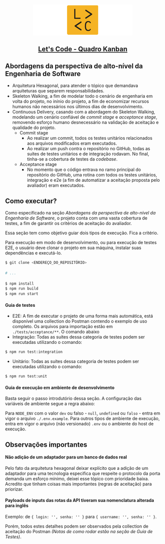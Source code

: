 <p align="center">
  <a href="https://letscode.com.br/">
    <img src="./assets/logo-lets-code.gif" height="100">
    <h2 align="center">Let's Code - Quadro Kanban</h2>
  </a>
</p>

## Abordagens da perspectiva de alto-nível da Engenharia de Software
- Arquitetura Hexagonal, para atender o tópico que demandava arquiteturas que separem responsabilidades.
- Skeleton Walking, a fim de modelar todo o cenário de engenharia em volta do projeto, no inínio do projeto, a fim de economizar recursos humanos não necessários nos últimos dias de desenvolvimento.
- Continuous Delivery, casando com a abordagem do Skeleton Walking, modelando um cenário confiável de *commit stage* e *acceptance stage*, removendo esforço humano desnecessário na validação de aceitação e qualidade do projeto.
  - Commit stage
    - Ao realizar um commit, todos os testes unitários relacionados aos arquivos modificados eram executados.
    - Ao realizar um push contra o repositório no GitHub, todas as suítes de testes unitários e de integração rodavam. No final, tinha-se a cobertura de testes da *codebase*.
  - Acceptance stage
    - No momento que o código entrava no ramo princípal do repositório do GitHub, uma rotina com todos os testes unitários, integração e e2e (a fim de automatizar a aceitação proposta pelo avaliador) eram executados.

## Como executar?
Como especificado na seção *Abordagens da perspectiva de alto-nível da Engenharia de Software*, o projeto conta com uma vasta cobertura de testes, a fim de garantir os critérios de aceitação do avaliador.

Essa seção tem como objetivo guiar dois tipos de execução. Fica a critério.

Para execução em modo de desenvolvimento, ou para execução de testes E2E, o usuário deve clonar o projeto em sua máquina, instalar suas dependências e executá-lo.

```sh
$ git clone <ENDEREÇO_DO_REPOSITÓRIO>

# ...

$ npm install
$ npm run build
$ npm run start
```

#### Guia de testes
- E2E: A fim de executar o projeto de uma forma mais automática, está disponível uma collection do Postman contendo o exemplo de uso completo. Os arquivos para importação estão em `./tests/acceptance/**`. O comando abaixo 
- Integração: Todas as suítes dessa categoria de testes podem ser executadas utilizando o comando:
```sh
$ npm run test:integration
```
- Unitário: Todas as suítes dessa categoria de testes podem ser executadas utilizando o comando:
```sh
$ npm run test:unit
```

#### Guia de execução em ambiente de desenvolvimento
Basta seguir o passo introdutório dessa seção. A configuração das variáveis de ambiente segue a regra abaixo:

Para `NODE_ENV` com o valor `dev` ou falso - `null`, `undefined` ou `falso` - entra em vigor o arquivo `./.env.example`. Para outros tipos de ambiente de execução, entra em vigor o arquivo (não versionado) `.env` ou o ambiente do host de execução.

## Observações importantes
#### **Não adição de um adaptador para um banco de dados real** 
  
  Pelo fato da arquitetura hexagonal deixar explícito que a adição de um adaptador para uma tecnologia especifica que respeite o protocolo da porta demanda um esforço mínimo, deixei esse tópico com prioridade baixa. Acredito que tinham coisas mais importantes (regras de aceitação) para priorizar.

#### **Payloads de inputs das rotas da API tiveram sua nomenclatura alterada para inglês**

  Exemplo: de `{ login: '', senha: '' }` para `{ username: '', senha: '' }`.
  
  Porém, todos estes detalhes podem ser observados pela collection de aceitação do Postman *(Notas de como rodar estão na seção de Guia de Testes)*.